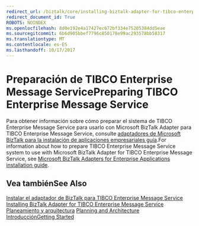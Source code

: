 ```yaml
---
redirect_url: /biztalk/core/installing-biztalk-adapter-for-tibco-enterprise-message-service
redirect_document_id: True
ROBOTS: NOINDEX
ms.openlocfilehash: 8d0e192e4a17427ec672bf334e75205384dd5eae
ms.sourcegitcommit: 6b6d905bbef7796c850178e99ac293578bb58317
ms.translationtype: MT
ms.contentlocale: es-ES
ms.lasthandoff: 10/17/2017
---
```

# <a name="preparing-tibco-enterprise-message-service"></a><span data-ttu-id="b2c1f-101">Preparación de TIBCO Enterprise Message Service</span><span class="sxs-lookup"><span data-stu-id="b2c1f-101">Preparing TIBCO Enterprise Message Service</span></span>
<span data-ttu-id="b2c1f-102">Para obtener información sobre cómo preparar el sistema de TIBCO Enterprise Message Service para usarlo con Microsoft BizTalk Adapter para TIBCO Enterprise Message Service, consulte [adaptadores de Microsoft BizTalk para la instalación de aplicaciones empresariales guía](../adapters-and-accelerators/install-configure-biztalk-adapters-enterprise-applications.md).</span><span class="sxs-lookup"><span data-stu-id="b2c1f-102">For information about how to prepare TIBCO Enterprise Message Service system to use with Microsoft BizTalk Adapter for TIBCO Enterprise Message Service, see [Microsoft BizTalk Adapters for Enterprise Applications installation guide](../adapters-and-accelerators/install-configure-biztalk-adapters-enterprise-applications.md).</span></span>  
  
## <a name="see-also"></a><span data-ttu-id="b2c1f-103">Vea también</span><span class="sxs-lookup"><span data-stu-id="b2c1f-103">See Also</span></span>  
 <span data-ttu-id="b2c1f-104">[Instalar el adaptador de BizTalk para TIBCO Enterprise Message Service](../core/installing-biztalk-adapter-for-tibco-enterprise-message-service.md) </span><span class="sxs-lookup"><span data-stu-id="b2c1f-104">[Installing BizTalk Adapter for TIBCO Enterprise Message Service](../core/installing-biztalk-adapter-for-tibco-enterprise-message-service.md) </span></span>  
 <span data-ttu-id="b2c1f-105">[Planeamiento y arquitectura](../core/planning-and-architecture16.md) </span><span class="sxs-lookup"><span data-stu-id="b2c1f-105">[Planning and Architecture](../core/planning-and-architecture16.md) </span></span>  
 [<span data-ttu-id="b2c1f-106">Introducción</span><span class="sxs-lookup"><span data-stu-id="b2c1f-106">Getting Started</span></span>](../core/getting-started-with-biztalk-adapter-for-tibco-enterprise-message-service.md)